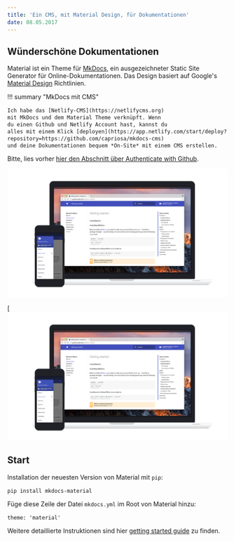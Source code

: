 ```yaml
---
title: 'Ein CMS, mit Material Design, für Dokumentationen'
date: 08.05.2017
---
```

## Wünderschöne Dokumentationen

Material ist ein Theme für [MkDocs](http://www.mkdocs.org), ein ausgezeichneter Static Site Generator für Online-Dokumentationen. Das Design basiert auf Google's [Material Design](https://www.google.com/design/spec/material-design)
Richtlinien.

!!! summary "MkDocs mit CMS"

    Ich habe das [Netlify-CMS](https://netlifycms.org) 
    mit MkDocs und dem Material Theme verknüpft. Wenn 
    du einen Github und Netlify Account hast, kannst du 
    alles mit einem Klick [deployen](https://app.netlify.com/start/deploy?repository=https://github.com/capriosa/mkdocs-cms) 
    und deine Dokumentationen bequem *On-Site* mit einem CMS erstellen.

Bitte, lies vorher [hier den Abschnitt über Authenticate with Github](https://www.netlifycms.org/docs/test-drive/).

[![Material für MkDocs](images/material.png)](images/material.png)

[![enter image description here](images/material.png)

## Start

Installation der neuesten Version von Material mit `pip`:

    pip install mkdocs-material

Füge diese Zeile der Datei `mkdocs.yml` im Root von Material hinzu:

    theme: 'material'

Weitere detaillierte Instruktionen sind hier [getting started guide](getting-started.md) zu finden.


<!--stackedit_data:
eyJoaXN0b3J5IjpbLTY2MjIyNzc5MV19
-->